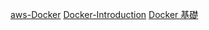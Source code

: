 [aws-Docker](https://aws.amazon.com/tw/docker/)
[Docker-Introduction](https://tw.alphacamp.co/blog/docker-introduction)
[Docker 基礎](https://medium.com/unorthodox-paranoid/docker-tutorial-101-c3808b899ac6)
